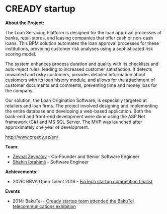 # CREADY startup

**About the Project:**

The Loan Servicing Platform is designed for the loan approval processes of banks, retail stores, and leasing companies that offer cash or non-cash loans. This BPM solution automates the loan approval processes for these institutions, providing customer risk analyses using a sophisticated risk scoring model.

The system enhances process duration and quality with its checklists and auto-reject rules, leading to increased customer satisfaction. It detects unwanted and risky customers, provides detailed information about customers with its loan history module, and allows for the attachment of customer documents and comments, preventing time and money loss for the company.

Our solution, the Loan Origination Software, is especially targeted at retailers and loan firms. The project involved designing and implementing the entire database and developing a web-based application. Both the back-end and front-end development were done using the ASP.Net framework (C#) and MS SQL Server. The MVP was launched after approximately one year of development.

http://www.cready.az/en/

**Team:**

- [Zeynal Zeynalov](https://www.linkedin.com/in/zeynal/) - Co-Founder and Senior Software Engineer
- [Shahin Ibrahimli](https://www.linkedin.com/in/sahin-ibrahimli/) - Software Engineer

**Achievements:**

- 2026: BBVA Open Talent 2016 - [FinTech startup competition finalist](https://www.bbva.com/en/bbva-open-talent-2016-musonis-microfinance-solution-earns-special-financial-inclusion-award/)

**Events**

- 2014: BakuTel - [Cready startup team attended the BakuTel telecommunications exhibition](https://infocity.tech/2014/12/bakutel-2014-d%C9%99-istirak-ed%C9%99n-az%C9%99rbaycan-startaplari/)

